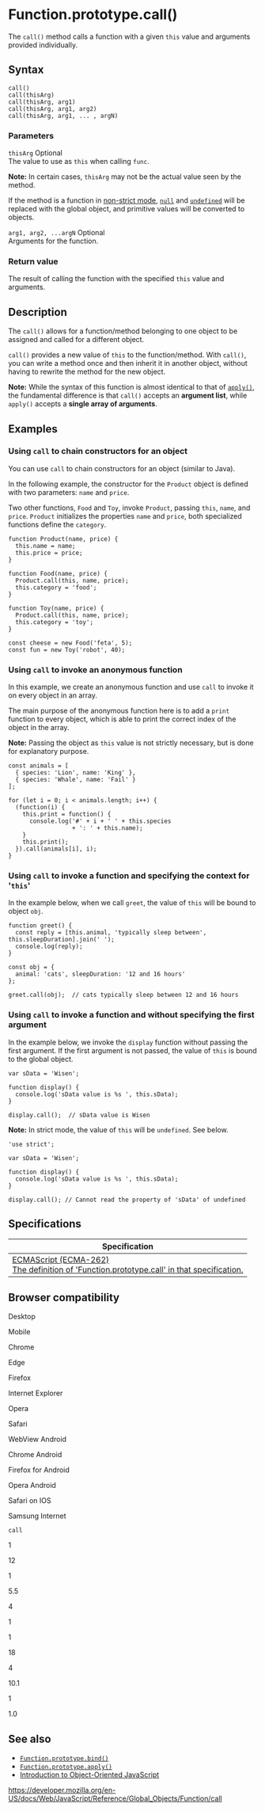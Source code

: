 Function.prototype.call()
=========================

The `call()` method calls a function with a given `this` value and arguments provided individually.

Syntax
------

    call()
    call(thisArg)
    call(thisArg, arg1)
    call(thisArg, arg1, arg2)
    call(thisArg, arg1, ... , argN)

### Parameters

 `thisArg` <span class="badge inline optional">Optional</span>   
The value to use as `this` when calling `func`.

**Note:** In certain cases, `thisArg` may not be the actual value seen by the method.

If the method is a function in [non-strict mode](../../strict_mode), [`null`](../null) and [`undefined`](../undefined) will be replaced with the global object, and primitive values will be converted to objects.

 `arg1, arg2, ...argN` <span class="badge inline optional">Optional</span>   
Arguments for the function.

### Return value

The result of calling the function with the specified `this` value and arguments.

Description
-----------

The `call()` allows for a function/method belonging to one object to be assigned and called for a different object.

`call()` provides a new value of `this` to the function/method. With `call()`, you can write a method once and then inherit it in another object, without having to rewrite the method for the new object.

**Note:** While the syntax of this function is almost identical to that of [`apply()`](apply), the fundamental difference is that `call()` accepts an **argument list**, while `apply()` accepts a **single array of arguments**.

Examples
--------

### Using `call` to chain constructors for an object

You can use `call` to chain constructors for an object (similar to Java).

In the following example, the constructor for the `Product` object is defined with two parameters: `name` and `price`.

Two other functions, `Food` and `Toy`, invoke `Product`, passing `this`, `name`, and `price`. `Product` initializes the properties `name` and `price`, both specialized functions define the `category`.

    function Product(name, price) {
      this.name = name;
      this.price = price;
    }

    function Food(name, price) {
      Product.call(this, name, price);
      this.category = 'food';
    }

    function Toy(name, price) {
      Product.call(this, name, price);
      this.category = 'toy';
    }

    const cheese = new Food('feta', 5);
    const fun = new Toy('robot', 40);

### Using `call` to invoke an anonymous function

In this example, we create an anonymous function and use `call` to invoke it on every object in an array.

The main purpose of the anonymous function here is to add a `print` function to every object, which is able to print the correct index of the object in the array.

**Note:** Passing the object as `this` value is not strictly necessary, but is done for explanatory purpose.

    const animals = [
      { species: 'Lion', name: 'King' },
      { species: 'Whale', name: 'Fail' }
    ];

    for (let i = 0; i < animals.length; i++) {
      (function(i) {
        this.print = function() {
          console.log('#' + i + ' ' + this.species
                      + ': ' + this.name);
        }
        this.print();
      }).call(animals[i], i);
    }

### Using `call` to invoke a function and specifying the context for '`this`'

In the example below, when we call `greet`, the value of `this` will be bound to object `obj`.

    function greet() {
      const reply = [this.animal, 'typically sleep between', this.sleepDuration].join(' ');
      console.log(reply);
    }

    const obj = {
      animal: 'cats', sleepDuration: '12 and 16 hours'
    };

    greet.call(obj);  // cats typically sleep between 12 and 16 hours

### Using `call` to invoke a function and without specifying the first argument

In the example below, we invoke the `display` function without passing the first argument. If the first argument is not passed, the value of `this` is bound to the global object.

    var sData = 'Wisen';

    function display() {
      console.log('sData value is %s ', this.sData);
    }

    display.call();  // sData value is Wisen

**Note:** In strict mode, the value of `this` will be `undefined`. See below.

    'use strict';

    var sData = 'Wisen';

    function display() {
      console.log('sData value is %s ', this.sData);
    }

    display.call(); // Cannot read the property of 'sData' of undefined

Specifications
--------------

<table><thead><tr class="header"><th>Specification</th></tr></thead><tbody><tr class="odd"><td><a href="https://tc39.es/ecma262/#sec-function.prototype.call">ECMAScript (ECMA-262)<br />
<span class="small">The definition of 'Function.prototype.call' in that specification.</span></a></td></tr></tbody></table>

Browser compatibility
---------------------

Desktop

Mobile

Chrome

Edge

Firefox

Internet Explorer

Opera

Safari

WebView Android

Chrome Android

Firefox for Android

Opera Android

Safari on IOS

Samsung Internet

`call`

1

12

1

5.5

4

1

1

18

4

10.1

1

1.0

See also
--------

-   [`Function.prototype.bind()`](bind)
-   [`Function.prototype.apply()`](apply)
-   [Introduction to Object-Oriented JavaScript](https://developer.mozilla.org/en-US/docs/Learn/JavaScript/Objects)

<a href="https://developer.mozilla.org/en-US/docs/Web/JavaScript/Reference/Global_Objects/Function/call" class="_attribution-link">https://developer.mozilla.org/en-US/docs/Web/JavaScript/Reference/Global_Objects/Function/call</a>
